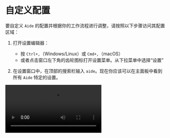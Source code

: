 # 自定义配置

要自定义 `Aide` 的配置并根据你的工作流程进行调整，请按照以下步骤访问其配置区域：

1. 打开设置编辑器：

   - 按 `Ctrl+,`（Windows/Linux）或 `Cmd+,`（macOS）
   - 或者点击窗口左下角的齿轮图标打开设置菜单。从下拉菜单中选择“设置”

2. 在设置窗口中，在顶部的搜索栏输入 `aide`。现在你应该可以在主面板中看到所有 `Aide` 特定的设置。

<Video src="/videos/aide-customize-configuration.mp4"/>
